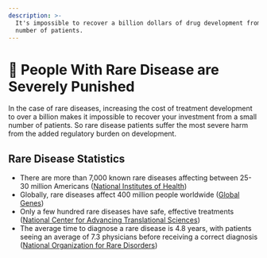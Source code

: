 ```yaml
---
description: >-
  It's impossible to recover a billion dollars of drug development from a small
  number of patients.
---
```


# 🤒 People With Rare Disease are Severely Punished

In the case of rare diseases, increasing the cost of treatment development to over a billion makes it impossible to recover your investment from a small number of patients. So rare disease patients suffer the most severe harm from the added regulatory burden on development.

## Rare Disease Statistics

- There are more than 7,000 known rare diseases affecting between 25-30 million Americans ([National Institutes of Health](https://rarediseases.org/wp-content/uploads/2019/01/RDD-FAQ-2019.pdf))
- Globally, rare diseases affect 400 million people worldwide ([Global Genes](https://globalgenes.org/rare-disease-facts/))
- Only a few hundred rare diseases have safe, effective treatments ([National Center for Advancing Translational Sciences](http://ncats.nih.gov/research/our-impact/our-impact-rare-diseases))
- The average time to diagnose a rare disease is 4.8 years, with patients seeing an average of 7.3 physicians before receiving a correct diagnosis ([National Organization for Rare Disorders](https://rarediseases.org/understanding-rare-disease/rare-disease-facts-and-statistics/))
